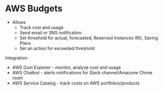 # AWS Budgets

* Allows
  * Track cost and usage
  * Send email or SNS notification
  * Set threshold for actual, forecasted, Reserved Instances (RI), Saving Plans
  * Set an action for exceeded threshold

Integration:

* AWS Cost Explorer - monitor, analyze cost and usage
* AWS Chatbot - alerts notifications for Slack channel/Amazone Chime room
* AWS Service Catalog - track costs on AWS portfolios/products
